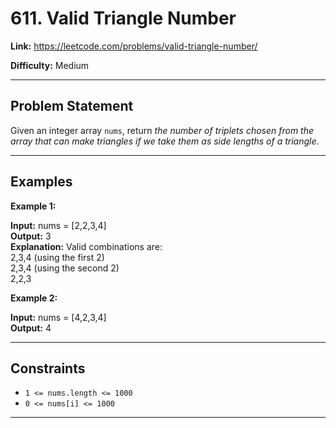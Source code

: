 # 611. Valid Triangle Number

**Link:** https://leetcode.com/problems/valid-triangle-number/

**Difficulty:** Medium

---

## Problem Statement

Given an integer array `nums`, return _the number of triplets chosen from the array that can make triangles if we take them as side lengths of a triangle_.

---

## Examples

**Example 1:**

**Input:** nums = [2,2,3,4] \
**Output:** 3 \
**Explanation:** Valid combinations are: \
2,3,4 (using the first 2) \
2,3,4 (using the second 2) \
2,2,3

**Example 2:**

**Input:** nums = [4,2,3,4] \
**Output:** 4

---

## Constraints

- `1 <= nums.length <= 1000`
- `0 <= nums[i] <= 1000`

---